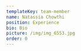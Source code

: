 ```yaml
---
templateKey: team-member
name: Natassia Chowthi
position: Experience
bio: Bio
picture: /img/img_6553.jpg
order: 0
---
```

